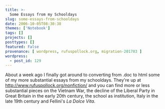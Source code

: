 ```yaml
---
title: >-
  Some Essays from my Schooldays
slug: some-essays-from-schooldays
date: 2006-10-05T08:30:38
themes: ['Notebook']
tags: []
projects: []
posttypes: []
featured: False
provenance: [ wordpress, rufuspollock.org, migration-201703 ]
wordpress:
  - post_id: 129
---
```


About a week ago I finally got around to converting from .doc to html some of my more substantial essays from my schooldays. They're up at http://www.rufuspollock.org/nonfiction/ and you can find more or less substantial pieces on the Vietnam War, the decline of the Liberal Party in Great Britain in the early 20th century, the school as institution, Italy in the late 19th century and Fellini's *La Dolce Vita*.

